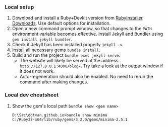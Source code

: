 ### Local setup 

1. Download and install a Ruby+Devkit version from [RubyInstaller Downloads](https://rubyinstaller.org/downloads/). Use default options for installation.
2. Open a new command prompt window, so that changes to the ``PATH`` environment variable becomes effective. Install Jekyll and Bundler using ``gem install jekyll bundler``.
3. Check if Jekyll has been installed properly ``jekyll -v``.
4. Install all necessary gems ``bundle install``.
5. Build and run the project ``bundle exec jekyll serve``.
    - The website will likely be served at the address ``http://127.0.0.1:4000/blog/``. Try take a look at the output window if it does not work.
    - Auto-regeneration should also be enabled. No need to rerun the command after making changes.


### Local dev cheatsheet
1. Show the gem's local path `bundle show <gem name>`
    ```
    D:\Src\dgtvan.github.io>bundle show minima
    C:/Ruby32-x64/lib/ruby/gems/3.2.0/gems/minima-2.5.1
    ```